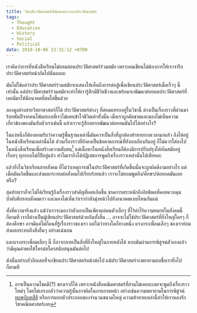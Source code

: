 ```yaml
---
title: วิชาประวัติศาสตร์ที่ตัดขาดเราจากประวัติศาสตร์
tags:
  - Thought
  - Education
  - History
  - Social
  - Political
date: 2018-10-06 23:31:12 +0700
---
```


เราคิดว่าการที่หนังสือเรียนไม่ยอมสอนประวัติศาสตร์ร่วมสมัย เพราะคนเขียนไม่ต้องการให้เราจารึกประวัติศาสตร์หน้าถัดไปนั่นแหละ

มันไม่ใช่แค่ว่าประวัติศาสตร์ร่วมสมัยจะแสดงให้เห็นถึงการต่อสู้เพื่อเขียนประวัติศาสตร์เมื่อเร็วๆ นี้เท่านั้น แต่ประวัติศาสตร์ร่วมสมัยจะทำให้เรารู้สึกมีชีวิตชีวาและพร้อมจะพัฒนาต่อยอดประวัติศาสตร์ที่เคยมีมาให้มีอนาคตที่สดใสขึ้นด้วย

ลองดูอย่างสายวิทยาศาสตร์ก็ได้ ประวัติศาสตร์ต่างๆ ที่สอดแทรกอยู่ในวิชานี้ ต่างเป็นเรื่องราวที่ผ่านมาร้อยพันปีจากคนโพ้นทะเลที่เราไม่เคยเข้าใจชีวิตเค้าทั้งนั้น เมื่อเราถูกตัดขาดและมองไม่เห็นความเกี่ยวข้องของมันกับตัวเราเช่นนี้ แล้วเราจะรู้สึกอยากพัฒนาต่อยอดมันไปได้อย่างไร?

ในแง่หนึ่งก็ต้องยอมรับว่าความรู้พื้นฐานเหล่านี้มันควรเป็นสิ่งที่ถูกต้องท้าทายกาลเวลามาแล้ว ถึงได้อยู่ในหนังสือเรียนเหล่านั้นได้ ส่วนเรื่องราวที่ยังคงเป็นข้อคาดการณ์ที่ยังถกเถียงกันอยู่ ก็ไม่ควรใส่ลงไปในหนังสือเรียนเพื่อสร้างความสับสน[^1] แต่เนื้อหาในหนังสือเรียนก็ต้องมีการปรับปรุงให้ทันสมัยอยู่เรื่อยๆ ทุกรอบไม่กี่ปีอยู่แล้ว ทำไมเราถึงได้ปฎิเสธการพูดถึงเรื่องราวเหล่านั้นไปเสียหละ

แล้วยิ่งในวิชาเรียนสายสังคม ที่ไม่ว่าเหตุการณ์ในประวัติศาสตร์ที่เกิดขึ้นนั้นจะถูกผิดดีงามอย่างไร แต่เมื่อมันเกิดขึ้นและส่งผลกระทบต่อสังคมไปเรียบร้อยแล้ว เราจะไม่ยอมพูดถึง/ศึกษา/ต่อยอดมันเลยหรือ?

สุดท้ายเราก็จะไม่ได้เรียนรู้ถึงเรื่องราวสำคัญที่เคยเกิดขึ้น ขาดการตระหนักถึงอิทธิพลที่คอยควบคุมบังคับตีกรอบสังคมเรา และมองไม่เห็นว่าเรากำลังมุ่งหน้าไปยังอนาคตแบบไหนกันแน่

ทั้งที่ความจริงแล้ว แม้ว่าเราจะมองว่าตัวเองเป็นเพียงแค่คนตัวเล็กๆ ที่ไร้ค่าไร้ความหมายในสังคมนี้ก็ตามที เราก็ต่างเป็นผู้เขียนประวัติศาสตร์ด้วยกันทั้งสิ้น ... อาจจะไม่ใช่ประวัติศาสตร์ที่ยิ่งใหญ่ใครๆ ก็ต้องศึกษา อาจมีแค่ไม่กี่คนที่รู้เรื่องราวของเรา แต่ไม่ว่าทางใดก็ทางหนึ่ง แรงกระเพื่อมเล็กๆ ของเราย่อมส่งผลกระทบถึงสิ่งอื่นๆ อย่างแน่นอน

และแรงกระเพื่อมเล็กๆ นี้ ก็อาจกลายเป็นสิ่งที่ยิ่งใหญ่ในภายหลังได้ หากมันผ่านการพิสูจน์ตัวเองแล้วว่ามีคุณค่าพอให้ใครต่อใครสนับสนุนมันต่อไป

ดังนั้นอย่ากลัวอีกเลยที่จะเขียนประวัติศาสตร์หน้าต่อไป แม้ประวัติศาสตร์จะพยายามลบชื่อเราทิ้งไปก็ตามที

[^1]: อาจเป็นความโชคดี(?) ของเราก็ได้ เพราะหนังสือคณิตศาสตร์ที่อ่านไม่เคยละเลยจะพูดถึงเรื่องราวใหม่ๆ โดยไม่เกรงกลัวว่าความรู้นั้นอาจผิดในภายภาคหน้า อย่างเช่นความพยายามในการพิสูจน์[ทฤษฎีบทสี่สี][four color theorem] หรือการแยกตัวประกอบของจำนวนขนาดใหญ่ ความท้าทายเหล่านี้ทำให้เราหลงรักวิชาคณิตศาสตร์เลย


[four color theorem]: //en.wikipedia.org/wiki/Four_color_theorem
